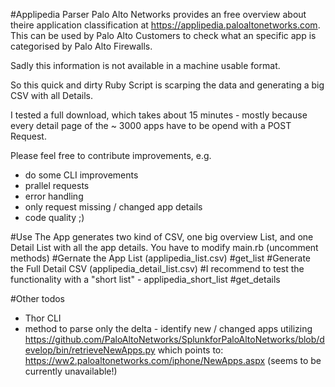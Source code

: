 #Applipedia Parser
Palo Alto Networks provides an free overview about theire application classification at https://applipedia.paloaltonetworks.com.
This can be used by Palo Alto Customers to check what an specific app is categorised by Palo Alto Firewalls.

Sadly this information is not available in a machine usable format.

So this quick and dirty Ruby Script is scarping the data and generating a big CSV with all Details.

I tested a full download, which takes about 15 minutes - mostly because every detail page of the ~ 3000 apps have to be opend with a POST Request.

Please feel free to contribute improvements, e.g.

- do some CLI improvements
- prallel requests
- error handling
- only request missing / changed app details
- code quality ;)

#Use
The App generates two kind of CSV, one big overview List, and one Detail List with all the app details.
You have to modify main.rb (uncomment methods)
#Gernate the App List (applipedia_list.csv)
#get_list
#Generate the Full Detail CSV (applipedia_detail_list.csv)
#I recommend to test the functionality with a "short list" - applipedia_short_list
#get_details

#Other todos
- Thor CLI
- method to parse only the delta - identify new / changed apps utilizing https://github.com/PaloAltoNetworks/SplunkforPaloAltoNetworks/blob/develop/bin/retrieveNewApps.py which points to: https://ww2.paloaltonetworks.com/iphone/NewApps.aspx (seems to be currently unavailable!)